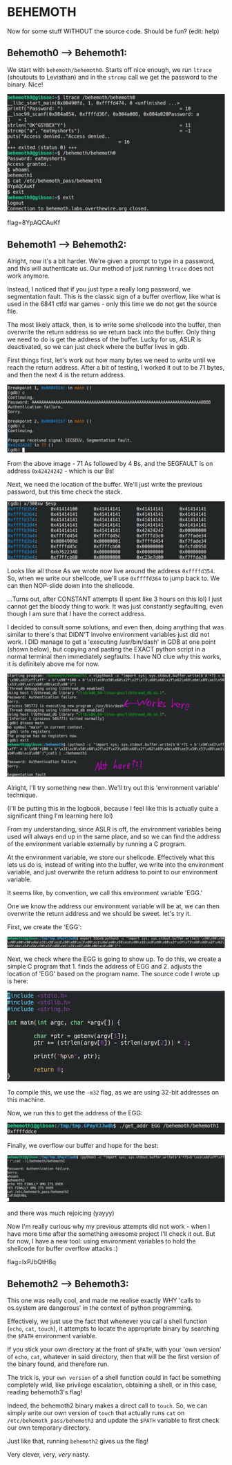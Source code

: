 # BEHEMOTH

Now for some stuff WITHOUT the source code. Should be fun? (edit: help)

## Behemoth0 --> Behemoth1:

We start with `behemoth/behemoth0`. Starts off nice enough, we run `ltrace` (shoutouts to Leviathan) and in the `strcmp` call we get the password to the binary. Nice!

![alt text](image0.png)

flag=8YpAQCAuKf


## Behemoth1 --> Behemoth2:

Alright, now it's a bit harder. We're given a prompt to type in a password, and this will authenticate us. Our method of just running `ltrace` does not work anymore.

Instead, I noticed that if you just type a really long password, we segmentation fault. This is the classic sign of a buffer overflow, like what is used in the 6841 ctfd war games - only this time we do not get the source file. 

The most likely attack, then, is to write some shellcode into the buffer, then overwrite the return address so we return back into the buffer. Only thing we need to do is get the address of the buffer. Lucky for us, ASLR is deactivated, so we can just check where the buffer lives in gdb.

First things first, let's work out how many bytes we need to write until we reach the return address. After a bit of testing, I worked it out to be 71 bytes, and then the next 4 is the return address.

![alt text](image2.png)

From the above image - 71 As followed by 4 Bs, and the SEGFAULT is on address `0x42424242` - which is our Bs!

Next, we need the location of the buffer. We'll just write the previous password, but this time check the stack.

![alt text](image1.png)

Looks like all those As we wrote now live around the address `0xffffd354`. So, when we write our shellcode, we'll use `0xffffd364` to jump back to. We can then NOP-slide down into the shellcode.

...Turns out, after CONSTANT attempts (I spent like 3 hours on this lol) I just cannot get the bloody thing to work. It was just constantly segfaulting, even though I am sure that I have the correct address.

I decided to consult some solutions, and even then, doing anything that was similar to there's that DIDN'T involve environment variables just did not work. I DID manage to get a 'executing /usr/bin/dash' in GDB at one point (shown below), but copying and pasting the EXACT python script in a normal terminal then immediately segfaults. I have NO clue why this works, it is definitely above me for now.


![alt text](image3.png)

Alright, I'll try something new then. We'll try out this 'environment variable' technique.

(I'll be putting this in the logbook, because I feel like this is actually quite a significant thing I'm learning here lol)

From my understanding, since ASLR is off, the environment variables being used will always end up in the same place, and so we can find the address of the environment variable externally by running a C program.

At the environment variable, we store our shellcode. Effectively what this lets us do is, instead of writing into the buffer, we write into the environment variable, and just overwrite the return address to point to our environment variable.

It seems like, by convention, we call this environment variable 'EGG.'

One we know the address our environment variable will be at, we can then overwrite the return address and we should be sweet. let's try it.

First, we create the 'EGG':

![alt text](image4.png)

Next, we check where the EGG is going to show up. To do this, we create a simple C program that 1. finds the address of EGG and 2. adjusts the location of 'EGG' based on the program name. The source code I wrote up is here:

![alt text](image5.png)

To compile this, we use the `-m32` flag, as we are using 32-bit addresses on this machine.

Now, we run this to get the address of the EGG:

![alt text](image6.png)

Finally, we overflow our buffer and hope for the best:

![alt text](image7.png)

and there was much rejoicing (yayyy)

Now I'm really curious why my previous attempts did not work - when I have more time after the something awesome project I'll check it out. But for now, I have a new tool: using environment variables to hold the shellcode for buffer overflow attacks :)

flag=IxPJbQtH8q

## Behemoth2 --> Behemoth3:

This one was really cool, and made me realise exactly WHY 'calls to os.system are dangerous' in the context of python programming. 

Effectively, we just use the fact that whenever you call a shell function (`echo`, `cat`, `touch`), it attempts to locate the appropriate binary by searching the `$PATH` environment variable.

If you stick your own directory at the front of `$PATH`, with your 'own version' of `echo`, `cat`, whatever in said directory, then that will be the first version of the binary found, and therefore run. 

The trick is, your `own version` of a shell function could in fact be something completely wild, like privilege escalation, obtaining a shell, or in this case, reading behemoth3's flag!

Indeed, the behemoth2 binary makes a direct call to `touch`. So, we can simply write our own version of `touch` that actually runs `cat` on `/etc/behemoth_pass/behemoth3` and update the `$PATH` variable to first check our own temporary directory. 

Just like that, running `behemoth2` gives us the flag! 

Very clever, very, *very* nasty.
